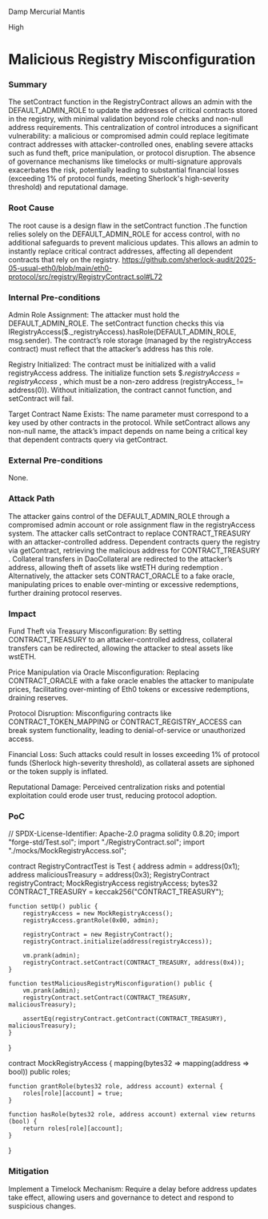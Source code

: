 Damp Mercurial Mantis

High

# Malicious Registry Misconfiguration

### Summary

The setContract function in the RegistryContract allows an admin with the DEFAULT_ADMIN_ROLE to update the addresses of critical contracts  stored in the registry, with minimal validation beyond role checks and non-null address requirements. This centralization of control introduces a significant vulnerability: a malicious or compromised admin could replace legitimate contract addresses with attacker-controlled ones, enabling severe attacks such as fund theft, price manipulation, or protocol disruption. The absence of governance mechanisms like timelocks or multi-signature approvals exacerbates the risk, potentially leading to substantial financial losses (exceeding 1% of protocol funds, meeting Sherlock's high-severity threshold) and reputational damage.

### Root Cause

The root cause is a design flaw in the setContract function .The function relies solely on the DEFAULT_ADMIN_ROLE for access control, with no additional safeguards to prevent malicious updates. This allows an admin to instantly replace critical contract addresses, affecting all dependent contracts that rely on the registry.
https://github.com/sherlock-audit/2025-05-usual-eth0/blob/main/eth0-protocol/src/registry/RegistryContract.sol#L72

### Internal Pre-conditions

Admin Role Assignment: The attacker must hold the DEFAULT_ADMIN_ROLE. The setContract function checks this via IRegistryAccess($._registryAccess).hasRole(DEFAULT_ADMIN_ROLE, msg.sender). The contract’s role storage (managed by the registryAccess contract) must reflect that the attacker’s address has this role.

Registry Initialized: The contract must be initialized with a valid registryAccess address. The initialize function sets $._registryAccess = registryAccess_ , which must be a non-zero address (registryAccess_ != address(0)). Without initialization, the contract cannot function, and setContract will fail.

Target Contract Name Exists: The name parameter must correspond to a key used by other contracts in the protocol. While setContract allows any non-null name, the attack’s impact depends on name being a critical key that dependent contracts query via getContract.

### External Pre-conditions

None.

### Attack Path

The attacker gains control of the DEFAULT_ADMIN_ROLE through a compromised admin account or role assignment flaw in the registryAccess system.
The attacker calls setContract to replace CONTRACT_TREASURY with an attacker-controlled address.
Dependent contracts query the registry via getContract, retrieving the malicious address for CONTRACT_TREASURY .
Collateral transfers in DaoCollateral are redirected to the attacker’s address, allowing theft of assets like wstETH during redemption .
Alternatively, the attacker sets CONTRACT_ORACLE to a fake oracle, manipulating prices to enable over-minting or excessive redemptions, further draining protocol reserves.

### Impact

Fund Theft via Treasury Misconfiguration: By setting CONTRACT_TREASURY to an attacker-controlled address, collateral transfers can be redirected, allowing the attacker to steal assets like wstETH.

Price Manipulation via Oracle Misconfiguration: Replacing CONTRACT_ORACLE with a fake oracle enables the attacker to manipulate prices, facilitating over-minting of Eth0 tokens or excessive redemptions, draining reserves.

Protocol Disruption: Misconfiguring contracts like CONTRACT_TOKEN_MAPPING or CONTRACT_REGISTRY_ACCESS can break system functionality, leading to denial-of-service or unauthorized access.

Financial Loss: Such attacks could result in losses exceeding 1% of protocol funds (Sherlock high-severity threshold), as collateral assets are siphoned or the token supply is inflated.

Reputational Damage: Perceived centralization risks and potential exploitation could erode user trust, reducing protocol adoption.

### PoC

// SPDX-License-Identifier: Apache-2.0
pragma solidity 0.8.20;
import "forge-std/Test.sol";
import "./RegistryContract.sol";
import "./mocks/MockRegistryAccess.sol";

contract RegistryContractTest is Test {
    address admin = address(0x1);
    address maliciousTreasury = address(0x3);
    RegistryContract registryContract;
    MockRegistryAccess registryAccess;
    bytes32 CONTRACT_TREASURY = keccak256("CONTRACT_TREASURY");

    function setUp() public {
        registryAccess = new MockRegistryAccess();
        registryAccess.grantRole(0x00, admin); 

        registryContract = new RegistryContract();
        registryContract.initialize(address(registryAccess));

        vm.prank(admin);
        registryContract.setContract(CONTRACT_TREASURY, address(0x4));
    }

    function testMaliciousRegistryMisconfiguration() public {
        vm.prank(admin);
        registryContract.setContract(CONTRACT_TREASURY, maliciousTreasury);

        assertEq(registryContract.getContract(CONTRACT_TREASURY), maliciousTreasury);
    }
}

contract MockRegistryAccess {
    mapping(bytes32 => mapping(address => bool)) public roles;

    function grantRole(bytes32 role, address account) external {
        roles[role][account] = true;
    }

    function hasRole(bytes32 role, address account) external view returns (bool) {
        return roles[role][account];
    }
}

### Mitigation

Implement a Timelock Mechanism: Require a delay before address updates take effect, allowing users and governance to detect and respond to suspicious changes.